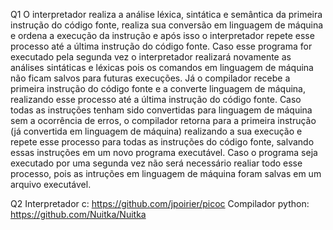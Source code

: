 Q1
O interpretador realiza a análise léxica, sintática e semântica da primeira instrução do código fonte, realiza sua conversão em linguagem de máquina e ordena a execução da instrução e após isso o interpretador repete esse processo até a última instrução do código fonte. Caso esse programa for executado pela segunda vez o interpretador realizará novamente as análises sintáticas e léxicas pois os comandos em linguagem de máquina não ficam salvos para futuras execuções.
Já o compilador recebe a primeira instrução do código fonte e a converte linguagem de máquina, realizando esse processo até a última instrução do código fonte. Caso todas as instruções tenham sido convertidas para linguagem de máquina sem a ocorrência de erros, o compilador retorna para a primeira instrução (já convertida em linguagem de máquina) realizando a sua execução e repete esse processo para todas as instruções do código fonte, salvando essas instruções em um novo programa executável. Caso o programa seja executado por uma segunda vez não será necessário realiar todo esse processo, pois as intruções em linguagem de máquina foram salvas em um arquivo executável.

Q2
Interpretador c: https://github.com/jpoirier/picoc
Compilador python: https://github.com/Nuitka/Nuitka